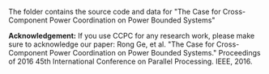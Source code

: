 The folder contains the source code and data for "The Case for Cross-Component Power Coordination on Power Bounded Systems"


**Acknowledgement:**
If you use CCPC for any research work, please make sure to acknowledge our paper: Rong Ge, et al. "The Case for Cross-Component Power Coordination on Power Bounded Systems." Proceedings of 2016 45th International Conference on Parallel Processing. IEEE, 2016.
